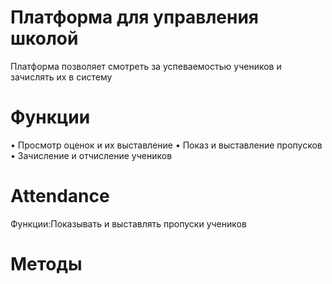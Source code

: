# Платформа для управления школой 
  Платформа позволяет смотреть за успеваемостью учеников и зачислять их в систему 
# Функции
 •	Просмотр оценок и их выставление 
 •	Показ и выставление пропусков
 •	Зачисление и отчисление учеников
# Attendance
Функции:Показывать и выставлять пропуски учеников 
# Методы


